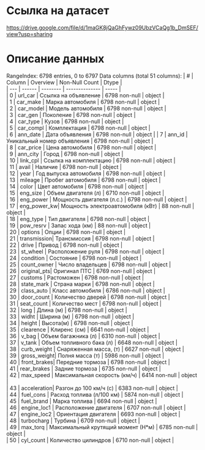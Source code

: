 # Ссылка на датасет
https://drive.google.com/file/d/1maGK8jQaGhFywz09UbzVCaQg1b_DmSEF/view?usp=sharing
# Описание данных
RangeIndex: 6798 entries, 0 to 6797
Data columns (total 51 columns):
|  #  |  Column      | Overview                         |  Non-Null Count | Dtype   |         
| --- |  ------      | --------                         |  -------------- | -----   |            
|  0  |  url_car     | Ссылка на объявление             | 6798 non-null   | object  |        
|  1  |  car_make    | Марка автомобиля                 | 6798 non-null   | object  |        
|  2  |  car_model   | Модель автомобиля                | 6798 non-null   | object  |        
|  3  |  car_gen     | Поколение                        | 6798 non-null   | object  |        
|  4  |  car_type    | Кузов                            | 6798 non-null   | object  |        
|  5  |  car_compl   | Комплектация                     | 6798 non-null   | object  |        
|  6  |  ann_date    | Дата объявления                  | 6798 non-null   | object  |
|  7  |  ann_id      | Уникальный номер объявления      | 6798 non-null   | object  |        
|  8  |  car_price   | Цена автомобиля                  | 6798 non-null   | object  |         
|  9  |  ann_city    | Город                            | 6798 non-null   | object  |        
|  10 |  link_cpl    | Ссылка на комплектацию           | 6798 non-null   | object  |        
|  11 |  avail       | Наличие                          | 6798 non-null   | object  |        
|  12 |  year        | Год выпуска автомобиля           | 6798 non-null   | object  |         
|  13 |  mileage     | Пробег автомобиля                | 6798 non-null   | object  |        
|  14 |  color       | Цвет автомобиля                  | 6798 non-null   | object  |        
|  15 |  eng_size    | Объем двигателя (л)              | 6710 non-null   | object  |       
|  16 |  eng_power   | Мощность двигателя (л.с.)        | 6798 non-null   | object  |      
|  17 |  eng_power_kw| Мощность электроавтомобиля (кВт) | 88 non-null     | object  |      
|  18 |  eng_type    | Тип двигателя                    | 6798 non-null   | object  |      
|  19 |  pow_resrv   | Запас хода (км)                  | 88 non-null     | object  |      
|  20 |  options     | Опции                            | 6798 non-null   | object  |      
|  21 |  transmission| Трансмиссия                      | 6798 non-null   | object  |      
|  22 |  drive       | Привод                           | 6798 non-null   | object  |      
|  23 |  st_wheel    | Расположение руля                | 6798 non-null   | object  |      
|  24 |  condition   | Состояние                        | 6798 non-null   | object  |      
|  25 |  count_owner | Число владельцев                 | 6798 non-null   | object  |      
|  26 |  original_pts| Оригинал ПТС                     | 6769 non-null   | object  |      
|  27 |  customs     | Растоможен                       | 6798 non-null   | object  |      
|  28 |  state_mark  | Страна марки                     | 6798 non-null   | object  |      
|  29 |  class_auto  | Класс автомобиля                 | 6786 non-null   | object  |      
|  30 |  door_count  | Количество дверей                | 6798 non-null   | object  |      
|  31 |  seat_count  | Количество мест                  | 6798 non-null   | object  |      
|  32 |  long        | Длина (м)                        | 6798 non-null   | object  |      
|  33 |  widht       | Ширина (м)                       | 6798 non-null   | object  |      
|  34 |  height      | Высота(м)                        | 6798 non-null   | object  |      
|  35 |  clearence   | Клиренс (см)                     | 6641 non-null   | object  |      
|  36 |  v_bag       | Объем багажника (л)              | 6310 non-null   | object  |      
|  37 |  v_tank      | Объем топливного бака (л)        | 6648 non-null   | object  |      
|  38 |  curb_weight | Снаряженная масса, (т)           | 6627 non-null   | object  |      
|  39 |  gross_weight| Полня масса (т)                  | 5986 non-null   | object  |      
|  40 |  front_brakes| Передние тормоза                 | 6798 non-null   | object  |      
|  41 |  rear_brakes | Задние тормоза                   | 6735 non-null   | object  |      
|  42 |  max_speed   | Максимальная скорость (км/ч)     | 6414 non-null   | object  |      
|  43 |  acceleration| Разгон до 100 км/ч (с)           | 6383 non-null   | object  |      
|  44 |  fuel_cons   | Расход топлива (л/100 км)        | 5874 non-null   | object  |      
|  45 |  fuel_brand  | Марка топлива                    | 6694 non-null   | object  |      
|  46 |  engine_loc1 | Расположение двигателя           | 6707 non-null   | object  |      
|  47 |  engine_loc2 | Ориентация двигателя             | 6693 non-null   | object  |      
|  48 |  turbocharg  | Турбина                          | 6709 non-null   | object  |      
|  49 |  max_torq    | Максимальный крутящий момент (Н*м) | 6785 non-null   | object  |      
|  50 |  cyl_count   | Количество цилиндров             | 6710 non-null   | object  |      

